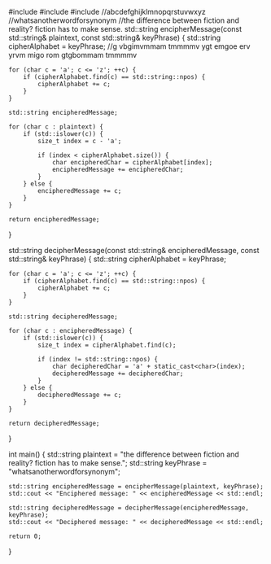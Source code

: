 #include <iostream>
#include <string>
#include <algorithm>
//abcdefghijklmnopqrstuvwxyz
//whatsanotherwordforsynonym
//the difference between fiction and reality? fiction has to make sense.
std::string encipherMessage(const std::string& plaintext, const std::string& keyPhrase) {
    std::string cipherAlphabet = keyPhrase;
//g vbgimvmmam tmmmmv ygt emgoe erv yrvm migo rom gtgbommam tmmmmv
    
    for (char c = 'a'; c <= 'z'; ++c) {
        if (cipherAlphabet.find(c) == std::string::npos) {
            cipherAlphabet += c;
        }
    }

    std::string encipheredMessage;

    for (char c : plaintext) {
        if (std::islower(c)) {
            size_t index = c - 'a';

            if (index < cipherAlphabet.size()) {
                char encipheredChar = cipherAlphabet[index];
                encipheredMessage += encipheredChar;
            }
        } else {
            encipheredMessage += c;
        }
    }

    return encipheredMessage;
}

std::string decipherMessage(const std::string& encipheredMessage, const std::string& keyPhrase) {
    std::string cipherAlphabet = keyPhrase;

   
    for (char c = 'a'; c <= 'z'; ++c) {
        if (cipherAlphabet.find(c) == std::string::npos) {
            cipherAlphabet += c;
        }
    }

    std::string decipheredMessage;

    for (char c : encipheredMessage) {
        if (std::islower(c)) {
            size_t index = cipherAlphabet.find(c);

            if (index != std::string::npos) {
                char decipheredChar = 'a' + static_cast<char>(index);
                decipheredMessage += decipheredChar;
            }
        } else {
            decipheredMessage += c;
        }
    }

    return decipheredMessage;
}

int main() {
    std::string plaintext = "the difference between fiction and reality? fiction has to make sense.";
    std::string keyPhrase = "whatsanotherwordforsynonym";

    std::string encipheredMessage = encipherMessage(plaintext, keyPhrase);
    std::cout << "Enciphered message: " << encipheredMessage << std::endl;

    std::string decipheredMessage = decipherMessage(encipheredMessage, keyPhrase);
    std::cout << "Deciphered message: " << decipheredMessage << std::endl;

    return 0;
}
